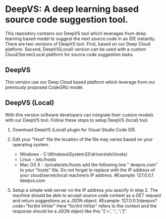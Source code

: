 # DeepVS: A deep learning based source code suggestion tool.

This repository contains our DeepVS tool which leverages from deep learning based model
to suggest the next source code in an IDE instantly. There are two versions of DeepVS tool. First, based on our Deep Cloud platform. Second, DeepVS(Local) version can be used with a custom Cloud/Server/Local platform for source code suggestion tasks.

## DeepVS
This version use our Deep Cloud based platform which leverage from our previously proposed CodeGRU model. 

## DeepVS (Local)
With this version software developers can integrate their custom models with our DeepVS tool. Follow these steps to setup DeepVS (local) tool.

1. Download DeepVS (Local) plugin for Visual Studio Code IDE.

2. Edit your "Host" file the location of the file may varies based on your operating system.
	* Windows -  C:\Windows\System32\drivers\etc\hosts)
	* Linux - /etc/hosts
	* Mac OS X - /private/etc/hosts
add the following line "<Server-IP>		deepvs.com" to your "hosts" file. Do not forget to replace <Server-IP> with the IP address of your cloud/server/local machine’s IP address.
#Example:  127.0.0.1		deepvs.com

3. Setup a simple web server on the IP address you specify in step 2. The machine should be able to accept source code context as a GET request and return suggestions as a JSON object.
#Example: 127.0.0.1/deepvs?code="for(Int IntVar" Here "for(Int IntVar" refers to the context and the response should be a JSON object like this "['=', ':', ';']".


